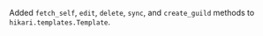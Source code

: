 Added `fetch_self`, `edit`, `delete`, `sync`, and `create_guild` methods to `hikari.templates.Template`.
